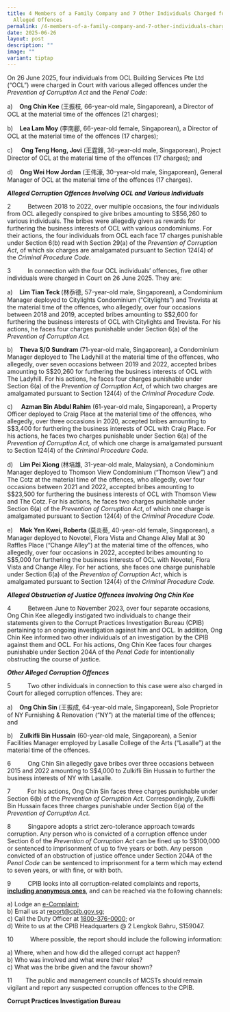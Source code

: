 ```yaml
---
title: 4 Members of a Family Company and 7 Other Individuals Charged for Various
  Alleged Offences
permalink: /4-members-of-a-family-company-and-7-other-individuals-charged-for-various-alleged-offences/
date: 2025-06-26
layout: post
description: ""
image: ""
variant: tiptap
---
```

<p>On 26 June 2025, four individuals from OCL Building Services Pte Ltd (“OCL”)
were charged in Court with various alleged offences under the <em>Prevention of Corruption Act</em> and
the <em>Penal Code</em>:</p>
<p>a)&nbsp;&nbsp;&nbsp; <strong>Ong Chin Kee</strong> (王振枝, 66-year-old male,
Singaporean), a Director of OCL at the material time of the offences (21
charges);</p>
<p>b)&nbsp;&nbsp;&nbsp; <strong>Lea Lam Moy</strong> (李南郿, 66-year-old female,
Singaporean), a Director of OCL at the material time of the offences (17
charges);</p>
<p>c)&nbsp;&nbsp;&nbsp;&nbsp; <strong>Ong Teng Hong, Jovi</strong> (王霆鋒, 36-year-old
male, Singaporean), Project Director of OCL at the material time of the
offences (17 charges); and</p>
<p>d)&nbsp;&nbsp;&nbsp; <strong>Ong Wei How Jordan</strong> (王伟濠, 30-year-old
male, Singaporean), General Manager of OCL at the material time of the
offences (17 charges).</p>
<p><strong><em>Alleged Corruption Offences Involving OCL and Various Individuals</em></strong>
</p>
<p>2&nbsp;&nbsp;&nbsp;&nbsp;&nbsp;&nbsp;&nbsp;&nbsp;&nbsp; Between 2018 to
2022, over multiple occasions, the four individuals from OCL allegedly
conspired to give bribes amounting to S$56,260 to various individuals.
The bribes were allegedly given as rewards for furthering the business
interests of OCL with various condominiums. For their actions, the four
individuals from OCL each face 17 charges punishable under Section 6(b)
read with Section 29(a) of the <em>Prevention of Corruption Act</em>, of
which six charges are amalgamated pursuant to Section 124(4) of the <em>Criminal Procedure Code</em>.</p>
<p>3&nbsp;&nbsp;&nbsp;&nbsp;&nbsp;&nbsp;&nbsp;&nbsp;&nbsp; In connection
with the four OCL individuals’ offences, five other individuals were charged
in Court on 26 June 2025. They are:</p>
<p>a)&nbsp;&nbsp;&nbsp; <strong>Lim Tian Teck </strong>(林忝德, 57-year-old male,
Singaporean), a Condominium Manager deployed to Citylights Condominium
(“Citylights”) and Trevista at the material time of the offences, who allegedly,
over four occasions between 2018 and 2019, accepted bribes amounting to
S$2,600 for furthering the business interests of OCL with Citylights and
Trevista. For his actions, he faces four charges punishable under Section
6(a) of the <em>Prevention of Corruption Act.</em>
</p>
<p>b)&nbsp;&nbsp;&nbsp; <strong>Theva S/O Sundram</strong> (71-year-old male,
Singaporean), a Condominium Manager deployed to The Ladyhill at the material
time of the offences, who allegedly, over seven occasions between 2019
and 2022, accepted bribes amounting to S$20,260 for furthering the business
interests of OCL with The Ladyhill. For his actions, he faces four charges
punishable under Section 6(a) of the <em>Prevention of Corruption Act</em>,
of which two charges are amalgamated pursuant to Section 124(4) of the <em>Criminal Procedure Code.</em>
</p>
<p>c)&nbsp;&nbsp;&nbsp;&nbsp; <strong>Azman Bin Abdul Rahim</strong> (61-year-old
male, Singaporean), a Property Officer deployed to Craig Place at the material
time of the offences, who allegedly, over three occasions in 2020, accepted
bribes amounting to S$3,400 for furthering the business interests of OCL
with Craig Place. For his actions, he faces two charges punishable under
Section 6(a) of the <em>Prevention of Corruption Act</em>, of which one
charge is amalgamated pursuant to Section 124(4) of the <em>Criminal Procedure Code.</em>
</p>
<p>d)&nbsp;&nbsp;&nbsp; <strong>Lim Pei Xiong </strong>(林培雄, 31-year-old male,
Malaysian), a Condominium Manager deployed to Thomson View Condominium
(“Thomson View”) and The Cotz at the material time of the offences, who
allegedly, over four occasions between 2021 and 2022, accepted bribes amounting
to S$23,500 for furthering the business interests of OCL with Thomson View
and The Cotz. For his actions, he faces two charges punishable under Section
6(a) of the <em>Prevention of Corruption Act</em>, of which one charge is
amalgamated pursuant to Section 124(4) of the <em>Criminal Procedure Code.</em>
</p>
<p>e)&nbsp;&nbsp;&nbsp; <strong>Mok Yen Kwei, Roberta </strong>(莫炎葵, 40-year-old
female, Singaporean), a Manager deployed to Novotel, Flora Vista and Change
Alley Mall at 30 Raffles Place (“Change Alley”) at the material time of
the offences, who allegedly, over four occasions in 2022, accepted bribes
amounting to S$5,000 for furthering the business interests of OCL with
Novotel, Flora Vista and Change Alley. For her actions, she faces one charge
punishable under Section 6(a) of the <em>Prevention of Corruption Act</em>,
which is amalgamated pursuant to Section 124(4) of the <em>Criminal Procedure Code.</em>
</p>
<p><strong><em>Alleged Obstruction of Justice Offences Involving Ong Chin Kee</em></strong>
</p>
<p>4&nbsp;&nbsp;&nbsp;&nbsp;&nbsp;&nbsp;&nbsp;&nbsp;&nbsp; Between June to
November 2023, over four separate occasions, Ong Chin Kee allegedly instigated
two individuals to change their statements given to the Corrupt Practices
Investigation Bureau (CPIB) pertaining to an ongoing investigation against
him and OCL. In addition, Ong Chin Kee informed two other individuals of
an investigation by the CPIB against them and OCL. For his actions, Ong
Chin Kee faces four charges punishable under Section 204A of the <em>Penal Code</em> for
intentionally obstructing the course of justice.</p>
<p><strong><em>Other Alleged Corruption Offences</em></strong>
</p>
<p>5&nbsp;&nbsp;&nbsp;&nbsp;&nbsp;&nbsp;&nbsp;&nbsp;&nbsp; Two other individuals
in connection to this case were also charged in Court for alleged corruption
offences. They are:</p>
<p>a)&nbsp;&nbsp;&nbsp; <strong>Ong Chin Sin </strong>(王振成, 64-year-old male,
Singaporean), Sole Proprietor of NY Furnishing &amp; Renovation (“NY”)
at the material time of the offences; and</p>
<p>b)&nbsp;&nbsp;&nbsp; <strong>Zulkifli Bin Hussain</strong> (60-year-old
male, Singaporean), a Senior Facilities Manager employed by Lasalle College
of the Arts (“Lasalle”) at the material time of the offences.</p>
<p>6&nbsp;&nbsp;&nbsp;&nbsp;&nbsp;&nbsp;&nbsp;&nbsp;&nbsp; Ong Chin Sin allegedly
gave bribes over three occasions between 2015 and 2022 amounting to S$4,000
to Zulkifli Bin Hussain to further the business interests of NY with Lasalle.</p>
<p>7&nbsp;&nbsp;&nbsp;&nbsp;&nbsp;&nbsp;&nbsp;&nbsp;&nbsp; For his actions,
Ong Chin Sin faces three charges punishable under Section 6(b) of the <em>Prevention of Corruption Act.</em> Correspondingly,
Zulkifli Bin Hussain faces three charges punishable under Section 6(a)
of the <em>Prevention of Corruption Act</em>.</p>
<p>8&nbsp;&nbsp;&nbsp;&nbsp;&nbsp;&nbsp;&nbsp;&nbsp;&nbsp; Singapore adopts
a strict zero-tolerance approach towards corruption. Any person who is
convicted of a corruption offence under Section 6 of the <em>Prevention of Corruption Act</em> can
be fined up to S$100,000 or sentenced to imprisonment of up to five years
or both. Any person convicted of an obstruction of justice offence under
Section 204A of the <em>Penal Code</em> can be sentenced to imprisonment
for a term which may extend to seven years, or with fine, or with both.</p>
<p>9&nbsp;&nbsp;&nbsp;&nbsp;&nbsp;&nbsp;&nbsp;&nbsp;&nbsp; CPIB looks into
all corruption-related complaints and reports, <strong><u>including anonymous ones</u></strong>,
and can be reached via the following channels:</p>
<p>a) Lodge an <a href="https://www.cpib.gov.sg/e-services/e-complaint-for-corrupt-conduct/" rel="noopener nofollow" target="_blank"><u>e-Complaint</u></a>;
<br>b) Email us at <a href="mailto:report@cpib.gov.sg" rel="noopener noreferrer nofollow" target="_blank"><u>report@cpib.gov.sg</u></a>;&nbsp;
<br>c) Call the Duty Officer at <a href="tel:1800-376-0000" rel="noopener noreferrer nofollow" target="_blank">1800-376-0000</a>; or
<br>d) Write to us at the CPIB Headquarters @ 2 Lengkok Bahru, S159047.</p>
<p>10&nbsp;&nbsp;&nbsp;&nbsp;&nbsp;&nbsp;&nbsp;&nbsp;&nbsp; Where possible,
the report should include the following information:</p>
<p>a) Where, when and how did the alleged corrupt act happen?
<br>b) Who was involved and what were their roles?
<br>c) What was the bribe given and the favour shown?</p>
<p>11&nbsp;&nbsp;&nbsp;&nbsp;&nbsp;&nbsp;&nbsp; The public and management
councils of MCSTs should remain vigilant and report any suspected corruption
offences to the CPIB.</p>
<p><strong>Corrupt Practices Investigation Bureau</strong>
</p>